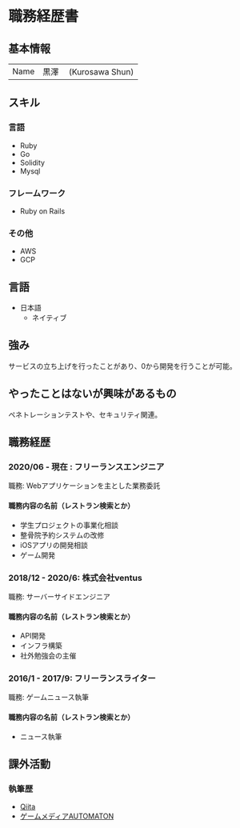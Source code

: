 # 職務経歴書

## 基本情報

| | |
|---|-----|
|Name|黒澤　 (Kurosawa Shun)|

## スキル
### 言語
- Ruby
- Go
- Solidity
- Mysql

### フレームワーク

- Ruby on Rails

### その他

- AWS
- GCP

## 言語

- 日本語
  - ネイティブ

## 強み
サービスの立ち上げを行ったことがあり、0から開発を行うことが可能。


## やったことはないが興味があるもの
ペネトレーションテストや、セキュリティ関連。

## 職務経歴

### 2020/06 - 現在 : フリーランスエンジニア

 職務: Webアプリケーションを主とした業務委託

#### 職務内容の名前（レストラン検索とか）

- 学生プロジェクトの事業化相談
- 整骨院予約システムの改修
- iOSアプリの開発相談
- ゲーム開発

### 2018/12 - 2020/6: 株式会社ventus

 職務: サーバーサイドエンジニア

#### 職務内容の名前（レストラン検索とか）

- API開発
- インフラ構築
- 社外勉強会の主催

### 2016/1 - 2017/9: フリーランスライター

 職務: ゲームニュース執筆

#### 職務内容の名前（レストラン検索とか）
- ニュース執筆

## 課外活動

### 執筆歴
* [Qiita](https://qiita.com/imtanization)
* [ゲームメディアAUTOMATON](https://automaton-media.com/author/shun-kurosawa/)
